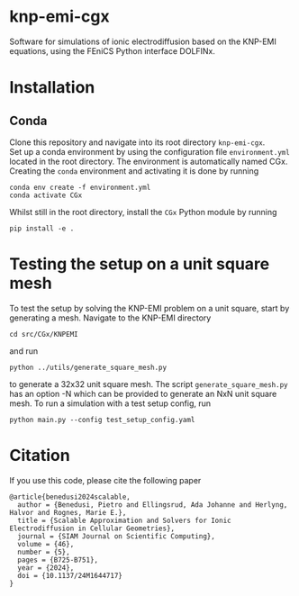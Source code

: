 # knp-emi-cgx
Software for simulations of ionic electrodiffusion based on the KNP-EMI equations, using the FEniCS Python interface DOLFINx.

# Installation
## Conda
Clone this repository and navigate into its root directory `knp-emi-cgx`. <br>
Set up a conda environment by using the configuration file `environment.yml` located in the root directory. The environment is automatically named CGx. Creating the `conda` environment and activating it is done by running <br> 
```
conda env create -f environment.yml
conda activate CGx
```

Whilst still in the root directory, install the `CGx` Python module by running

```
pip install -e .
```

# Testing the setup on a unit square mesh
To test the setup by solving the KNP-EMI problem on a unit square, start by generating a mesh. Navigate to the KNP-EMI directory
```
cd src/CGx/KNPEMI
```
and run
```
python ../utils/generate_square_mesh.py
```
to generate a 32x32 unit square mesh. The script `generate_square_mesh.py` has an option -N which can be provided to generate an NxN unit square mesh.
To run a simulation with a test setup config, run
```
python main.py --config test_setup_config.yaml
```

# Citation
If you use this code, please cite the following paper
```
@article{benedusi2024scalable,
  author = {Benedusi, Pietro and Ellingsrud, Ada Johanne and Herlyng, Halvor and Rognes, Marie E.},
  title = {Scalable Approximation and Solvers for Ionic Electrodiffusion in Cellular Geometries},
  journal = {SIAM Journal on Scientific Computing},
  volume = {46},
  number = {5},
  pages = {B725-B751},
  year = {2024},
  doi = {10.1137/24M1644717}
}
```
